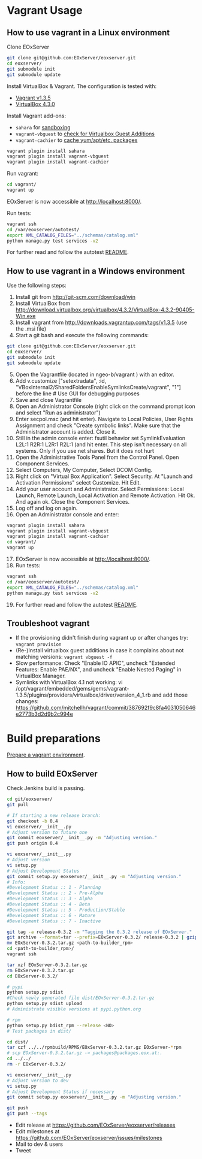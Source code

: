 <!--
#-------------------------------------------------------------------------------
#
# Project: EOxServer <http://eoxserver.org>
# Authors: Stephan Meissl <stephan.meissl@eox.at>
#
#-------------------------------------------------------------------------------
# Copyright (C) 2013 EOX IT Services GmbH
#
# Permission is hereby granted, free of charge, to any person obtaining a copy
# of this software and associated documentation files (the "Software"), to deal
# in the Software without restriction, including without limitation the rights
# to use, copy, modify, merge, publish, distribute, sublicense, and/or sell
# copies of the Software, and to permit persons to whom the Software is
# furnished to do so, subject to the following conditions:
#
# The above copyright notice and this permission notice shall be included in all
# copies of this Software or works derived from this Software.
#
# THE SOFTWARE IS PROVIDED "AS IS", WITHOUT WARRANTY OF ANY KIND, EXPRESS OR
# IMPLIED, INCLUDING BUT NOT LIMITED TO THE WARRANTIES OF MERCHANTABILITY,
# FITNESS FOR A PARTICULAR PURPOSE AND NONINFRINGEMENT. IN NO EVENT SHALL THE
# AUTHORS OR COPYRIGHT HOLDERS BE LIABLE FOR ANY CLAIM, DAMAGES OR OTHER
# LIABILITY, WHETHER IN AN ACTION OF CONTRACT, TORT OR OTHERWISE, ARISING FROM,
# OUT OF OR IN CONNECTION WITH THE SOFTWARE OR THE USE OR OTHER DEALINGS IN
# THE SOFTWARE.
#-------------------------------------------------------------------------------
-->


# Vagrant Usage


## How to use vagrant in a Linux environment

Clone EOxServer

```sh
git clone git@github.com:EOxServer/eoxserver.git
cd eoxserver/
git submodule init
git submodule update
```

Install VirtualBox & Vagrant. The configuration is tested with:
* [Vagrant v1.3.5](http://downloads.vagrantup.com/tags/v1.3.5)
* [VirtualBox 4.3.0](https://www.virtualbox.org/wiki/Downloads)

Install Vagrant add-ons:
* `sahara` for [sandboxing](https://github.com/jedi4ever/sahara)
* `vagrant-vbguest` to [check for Virtualbox Guest Additions](https://github.com/dotless-de/vagrant-vbguest)
* `vagrant-cachier` to [cache yum/apt/etc. packages](https://github.com/fgrehm/vagrant-cachier)

```sh
vagrant plugin install sahara
vagrant plugin install vagrant-vbguest
vagrant plugin install vagrant-cachier
```

Run vagrant:

```sh
cd vagrant/
vagrant up
```

EOxServer is now accessible at [http://localhost:8000/](http://localhost:8000/).

Run tests:

```sh
vagrant ssh
cd /var/eoxserver/autotest/
export XML_CATALOG_FILES="../schemas/catalog.xml"
python manage.py test services -v2
```

For further read and follow the autotest
[README](https://github.com/EOxServer/autotest).


## How to use vagrant in a Windows environment

Use the following steps:

1. Install git from http://git-scm.com/download/win
2. Install VirtualBox from
   http://download.virtualbox.org/virtualbox/4.3.2/VirtualBox-4.3.2-90405-Win.exe
3. Install vagrant from http://downloads.vagrantup.com/tags/v1.3.5 (use the .msi file)
4. Start a git bash and execute the following commands:

```sh
git clone git@github.com:EOxServer/eoxserver.git
cd eoxserver/
git submodule init
git submodule update
```

5. Open the Vagrantfile (located in ngeo-b/vagrant ) with an editor.
6. Add v.customize ["setextradata", :id, "VBoxInternal2/SharedFoldersEnableSymlinksCreate/vagrant", "1"] before the line # Use GUI for debugging purposes
7. Save and close Vagrantfile
8. Open an Administrator Console (right click on the command prompt icon and select "Run as administrator")
9. Enter secpol.msc (and hit enter). Navigate to Local Policies, User Rights Assignment and check "Create symbolic links". Make sure that the Administrator account is added. Close it.
10. Still in the admin console enter: fsutil behavior set SymlinkEvaluation L2L:1 R2R:1 L2R:1 R2L:1 (and hit enter. This step isn't necessary on all systems. Only if you use net shares. But it does not hurt
11. Open the Administrative Tools Panel from the Control Panel. Open Component Services.
12. Select Computers, My Computer, Select DCOM Config.
13. Right click on "Virtual Box Application". Select Security. At "Launch and Activation Permissions" select Customize. Hit Edit.
14. Add your user account and Administrator. Select Permissions: Local Launch, Remote Launch, Local Activation and Remote Activation. Hit Ok. And again ok. Close the Component Services.
15. Log off and log on again.
16. Open an Administrator console and enter:

```sh
vagrant plugin install sahara
vagrant plugin install vagrant-vbguest
vagrant plugin install vagrant-cachier
cd vagrant/
vagrant up
```

17. EOxServer is now accessible at [http://localhost:8000/](http://localhost:8000/).
18. Run tests:

```sh
vagrant ssh
cd /var/eoxserver/autotest/
export XML_CATALOG_FILES="../schemas/catalog.xml"
python manage.py test services -v2
```

19. For further read and follow the autotest [README](https://github.com/EOxServer/autotest).


## Troubleshoot vagrant

* If the provisioning didn't finish during vagrant up or after changes try: `vagrant provision`
* (Re-)Install virtualbox guest additions in case it complains about not matching versions: `vagrant vbguest -f`
* Slow performance: Check "Enable IO APIC", uncheck "Extended Features: Enable PAE/NX", and uncheck "Enable Nested Paging" in VirtualBox Manager.
* Symlinks with VirtualBox 4.1 not working: vi /opt/vagrant/embedded/gems/gems/vagrant-1.3.5/plugins/providers/virtualbox/driver/version_4_1.rb and add those changes: https://github.com/mitchellh/vagrant/commit/387692f9c8fa4031050646e2773b3d2d9b2c994e


# Build preparations

[Prepare a vagrant environment](https://gitlab.eox.at/vagrant/builder_rpm/tree/master).


## How to build EOxServer

Check Jenkins build is passing.

```sh
cd git/eoxserver/
git pull

# If starting a new release branch:
git checkout -b 0.4
vi eoxserver/__init__.py
# Adjust version to future one
git commit eoxserver/__init__.py -m "Adjusting version."
git push origin 0.4

vi eoxserver/__init__.py
# Adjust version
vi setup.py
# Adjust Development Status
git commit setup.py eoxserver/__init__.py -m "Adjusting version."
# Info:
#Development Status :: 1 - Planning
#Development Status :: 2 - Pre-Alpha
#Development Status :: 3 - Alpha
#Development Status :: 4 - Beta
#Development Status :: 5 - Production/Stable
#Development Status :: 6 - Mature
#Development Status :: 7 - Inactive

git tag -a release-0.3.2 -m "Tagging the 0.3.2 release of EOxServer."
git archive --format=tar --prefix=EOxServer-0.3.2/ release-0.3.2 | gzip > EOxServer-0.3.2.tar.gz
mv EOxServer-0.3.2.tar.gz <path-to-builder_rpm>
cd <path-to-builder_rpm>/
vagrant ssh

tar xzf EOxServer-0.3.2.tar.gz
rm EOxServer-0.3.2.tar.gz
cd EOxServer-0.3.2/

# pypi
python setup.py sdist
#Check newly generated file dist/EOxServer-0.3.2.tar.gz
python setup.py sdist upload
# Administrate visible versions at pypi.python.org

# rpm
python setup.py bdist_rpm --release <NO>
# Test packages in dist/

cd dist/
tar czf ../../rpmbuild/RPMS/EOxServer-0.3.2.tar.gz EOxServer-*rpm
# scp EOxServer-0.3.2.tar.gz -> packages@packages.eox.at:.
cd ../../
rm -r EOxServer-0.3.2/

vi eoxserver/__init__.py
# Adjust version to dev
vi setup.py
# Adjust Development Status if necessary
git commit setup.py eoxserver/__init__.py -m "Adjusting version."

git push
git push --tags
```

* Edit release at https://github.com/EOxServer/eoxserver/releases
* Edit milestones at https://github.com/EOxServer/eoxserver/issues/milestones
* Mail to dev & users
* Tweet
